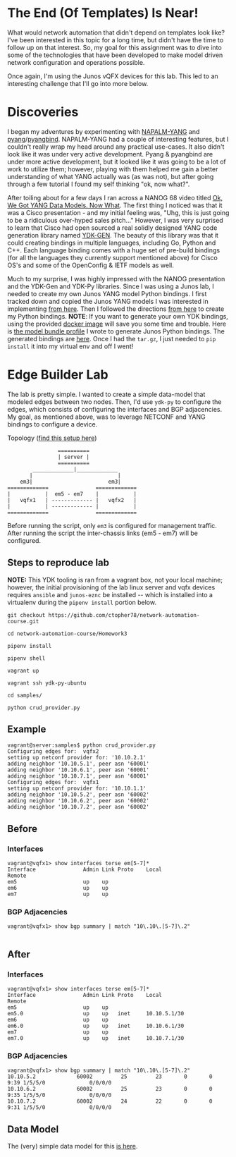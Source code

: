 # The End (Of Templates) Is Near!
What would network automation that didn't depend on templates look like?  I've been interested in this topic for a long time, but didn't have the time to follow up on that interest.  So, my goal for this assignment was to dive into some of the technologies that have been developed to make model driven network configuration and operations possible.

Once again, I'm using the Junos vQFX devices for this lab.  This led to an interesting challenge that I'll go into more below.


# Discoveries

I began my adventures by experimenting with [NAPALM-YANG](https://github.com/napalm-automation/napalm-yang) and [pyang](https://github.com/mbj4668/pyang)/[pyangbind](https://github.com/robshakir/pyangbind).  NAPALM-YANG had a couple of interesting features, but I couldn't really wrap my head around any practical use-cases.  It also didn't look like it was under very active development.  Pyang & pyangbind are under more active development, but it looked like it was going to be a lot of work to utilize them; however, playing with them helped me gain a better understanding of what YANG actually was (as was not), but after going through a few tutorial I found my self thinking "ok, now what?".

After toiling about for a few days I ran across a NANOG 68 video titled [Ok, We Got YANG Data Models.  Now What](https://www.youtube.com/watch?v=2oqkiZ83vAA).  The first thing I noticed was that it was a Cisco presentation - and my initial feeling was, "Uhg, this is just going to be a ridiculous over-hyped sales pitch..."  However, I was very surprised to learn that Cisco had open sourced a real solidly designed YANG code generation library named [YDK-GEN](https://github.com/CiscoDevNet/ydk-gen).  The beauty of this library was that it could creating bindings in multiple languages, including Go, Python and C++.  Each language binding comes with a huge set of pre-build bindings (for all the languages they currently support mentioned above) for Cisco OS's and some of the OpenConfig & IETF models as well.

Much to my surprise, I was highly impressed with the NANOG presentation and the YDK-Gen and YDK-Py libraries.  Since I was using a Junos lab, I needed to create my own Junos YANG model Python bindings.  I first tracked down and copied the Junos YANG models I was interested in implementing [from here](https://github.com/Juniper/yang/tree/master/17.4/17.4R1).  Then I followed the directions [from here](https://github.com/CiscoDevNet/ydk-gen#generate-ydk-components) to create my Python bindings.  **NOTE**: If you want to generate your own YDK bindings, using the provided [docker image](https://github.com/CiscoDevNet/ydk-gen#docker) will save you some time and trouble.  Here is [the model bundle profile](Homework3/profiles/junos-qfx-17_4R1.json) I wrote to generate Junos Python bindings.  The generated bindings are [here](Homework3/projects).  Once I had the `tar.gz`, I just needed to `pip install` it into my virtual env and off I went!



# Edge Builder Lab

The lab is pretty simple.  I wanted to create a simple data-model that modeled edges between two nodes.  Then, I'd use `ydk-py` to configure the edges, which consists of configuring the interfaces and BGP adjacencies.  My goal, as mentioned above, was to leverage NETCONF and YANG bindings to configure a device.  

Topology ([find this setup here](https://github.com/Juniper/vqfx10k-vagrant/tree/master/light-2qfx))
```
                ==========
                | server |
                ==========
        _____________|_____________
       |                           |
    em3|                        em3|
=============               =============
|           |  em5 - em7    |           |
|   vqfx1   | ------------- |   vqfx2   |
|           | ------------- |           |
=============               =============
```

Before running the script, only `em3` is configured for management traffic.  After running the script the inter-chassis links (em5 - em7) will be configured.


## Steps to reproduce lab
**NOTE:** This YDK tooling is ran from a vagrant box, not your local machine; however, the initial provisioning of the lab linux server and vqfx devices requires `ansible` and `junos-eznc` be installed -- which is installed into a virtualenv during the `pipenv install` portion below.

```
git checkout https://github.com/ctopher78/network-automation-course.git

cd network-automation-course/Homework3

pipenv install

pipenv shell

vagrant up

vagrant ssh ydk-py-ubuntu

cd samples/

python crud_provider.py
```

## Example
```
vagrant@server:samples$ python crud_provider.py
Configuring edges for:  vqfx2
setting up netconf provider for: '10.10.2.1'
adding neighbor '10.10.5.1', peer asn '60001'
adding neighbor '10.10.6.1', peer asn '60001'
adding neighbor '10.10.7.1', peer asn '60001'
Configuring edges for:  vqfx1
setting up netconf provider for: '10.10.1.1'
adding neighbor '10.10.5.2', peer asn '60002'
adding neighbor '10.10.6.2', peer asn '60002'
adding neighbor '10.10.7.2', peer asn '60002'
```

## Before

### Interfaces
```
vagrant@vqfx1> show interfaces terse em[5-7]*    
Interface               Admin Link Proto    Local                 Remote
em5                     up    up
em6                     up    up
em7                     up    up
```

### BGP Adjacencies
```
vagrant@vqfx1> show bgp summary | match "10\.10\.[5-7]\.2"    
 
```

## After

### Interfaces
```
vagrant@vqfx1> show interfaces terse em[5-7]* 
Interface               Admin Link Proto    Local                 Remote
em5                     up    up
em5.0                   up    up   inet     10.10.5.1/30    
em6                     up    up
em6.0                   up    up   inet     10.10.6.1/30    
em7                     up    up
em7.0                   up    up   inet     10.10.7.1/30  
```

### BGP Adjacencies
```
vagrant@vqfx1> show bgp summary | match "10\.10\.[5-7]\.2" 
10.10.5.2             60002         25         23       0       0        9:39 1/5/5/0              0/0/0/0
10.10.6.2             60002         25         23       0       0        9:35 1/5/5/0              0/0/0/0
10.10.7.2             60002         24         22       0       0        9:31 1/5/5/0              0/0/0/0
```

## Data Model
The (very) simple data model for this [is here](samples/node_edges.yaml).


